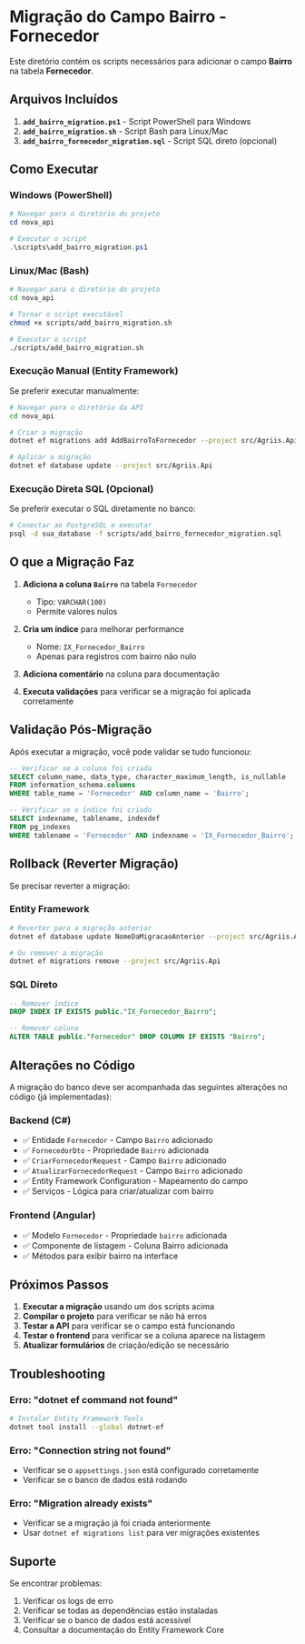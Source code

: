 # Migração do Campo Bairro - Fornecedor

Este diretório contém os scripts necessários para adicionar o campo **Bairro** na tabela **Fornecedor**.

## Arquivos Incluídos

1. **`add_bairro_migration.ps1`** - Script PowerShell para Windows
2. **`add_bairro_migration.sh`** - Script Bash para Linux/Mac
3. **`add_bairro_fornecedor_migration.sql`** - Script SQL direto (opcional)

## Como Executar

### Windows (PowerShell)

```powershell
# Navegar para o diretório do projeto
cd nova_api

# Executar o script
.\scripts\add_bairro_migration.ps1
```

### Linux/Mac (Bash)

```bash
# Navegar para o diretório do projeto
cd nova_api

# Tornar o script executável
chmod +x scripts/add_bairro_migration.sh

# Executar o script
./scripts/add_bairro_migration.sh
```

### Execução Manual (Entity Framework)

Se preferir executar manualmente:

```bash
# Navegar para o diretório da API
cd nova_api

# Criar a migração
dotnet ef migrations add AddBairroToFornecedor --project src/Agriis.Api

# Aplicar a migração
dotnet ef database update --project src/Agriis.Api
```

### Execução Direta SQL (Opcional)

Se preferir executar o SQL diretamente no banco:

```bash
# Conectar ao PostgreSQL e executar
psql -d sua_database -f scripts/add_bairro_fornecedor_migration.sql
```

## O que a Migração Faz

1. **Adiciona a coluna `Bairro`** na tabela `Fornecedor`
   - Tipo: `VARCHAR(100)`
   - Permite valores nulos
   
2. **Cria um índice** para melhorar performance
   - Nome: `IX_Fornecedor_Bairro`
   - Apenas para registros com bairro não nulo

3. **Adiciona comentário** na coluna para documentação

4. **Executa validações** para verificar se a migração foi aplicada corretamente

## Validação Pós-Migração

Após executar a migração, você pode validar se tudo funcionou:

```sql
-- Verificar se a coluna foi criada
SELECT column_name, data_type, character_maximum_length, is_nullable
FROM information_schema.columns 
WHERE table_name = 'Fornecedor' AND column_name = 'Bairro';

-- Verificar se o índice foi criado
SELECT indexname, tablename, indexdef
FROM pg_indexes 
WHERE tablename = 'Fornecedor' AND indexname = 'IX_Fornecedor_Bairro';
```

## Rollback (Reverter Migração)

Se precisar reverter a migração:

### Entity Framework
```bash
# Reverter para a migração anterior
dotnet ef database update NomeDaMigracaoAnterior --project src/Agriis.Api

# Ou remover a migração
dotnet ef migrations remove --project src/Agriis.Api
```

### SQL Direto
```sql
-- Remover índice
DROP INDEX IF EXISTS public."IX_Fornecedor_Bairro";

-- Remover coluna
ALTER TABLE public."Fornecedor" DROP COLUMN IF EXISTS "Bairro";
```

## Alterações no Código

A migração do banco deve ser acompanhada das seguintes alterações no código (já implementadas):

### Backend (C#)
- ✅ Entidade `Fornecedor` - Campo `Bairro` adicionado
- ✅ `FornecedorDto` - Propriedade `Bairro` adicionada
- ✅ `CriarFornecedorRequest` - Campo `Bairro` adicionado
- ✅ `AtualizarFornecedorRequest` - Campo `Bairro` adicionado
- ✅ Entity Framework Configuration - Mapeamento do campo
- ✅ Serviços - Lógica para criar/atualizar com bairro

### Frontend (Angular)
- ✅ Modelo `Fornecedor` - Propriedade `bairro` adicionada
- ✅ Componente de listagem - Coluna Bairro adicionada
- ✅ Métodos para exibir bairro na interface

## Próximos Passos

1. **Executar a migração** usando um dos scripts acima
2. **Compilar o projeto** para verificar se não há erros
3. **Testar a API** para verificar se o campo está funcionando
4. **Testar o frontend** para verificar se a coluna aparece na listagem
5. **Atualizar formulários** de criação/edição se necessário

## Troubleshooting

### Erro: "dotnet ef command not found"
```bash
# Instalar Entity Framework Tools
dotnet tool install --global dotnet-ef
```

### Erro: "Connection string not found"
- Verificar se o `appsettings.json` está configurado corretamente
- Verificar se o banco de dados está rodando

### Erro: "Migration already exists"
- Verificar se a migração já foi criada anteriormente
- Usar `dotnet ef migrations list` para ver migrações existentes

## Suporte

Se encontrar problemas:
1. Verificar os logs de erro
2. Verificar se todas as dependências estão instaladas
3. Verificar se o banco de dados está acessível
4. Consultar a documentação do Entity Framework Core